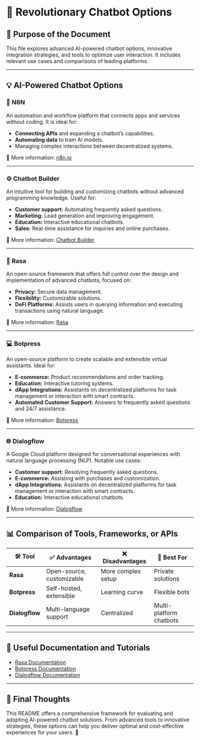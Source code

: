 # 💬 Revolutionary Chatbot Options

## 🎯 Purpose of the Document

This file explores advanced AI-powered chatbot options, innovative integration strategies, and tools to optimize user interaction. It includes relevant use cases and comparisons of leading platforms.

---

## 💡 AI-Powered Chatbot Options

### 🔗 **N8N**

An automation and workflow platform that connects apps and services without coding. It is ideal for:

- **Connecting APIs** and expanding a chatbot’s capabilities.
- **Automating data** to train AI models.
- Managing complex interactions between decentralized systems.

📌 More information: [n8n.io](https://n8n.io/)

---

### ⚙️ **Chatbot Builder**

An intuitive tool for building and customizing chatbots without advanced programming knowledge. Useful for:

- **Customer support:** Automating frequently asked questions.
- **Marketing:** Lead generation and improving engagement.
- **Education:** Interactive educational chatbots.
- **Sales:** Real-time assistance for inquiries and online purchases.

📌 More information: [Chatbot Builder](https://www.chatbotbuilder.ai/)

---

### 🧠 **Rasa**

An open-source framework that offers full control over the design and implementation of advanced chatbots, focused on:

- **Privacy:** Secure data management.
- **Flexibility:** Customizable solutions.
- **DeFi Platforms:** Assists users in querying information and executing transactions using natural language.

📌 More information: [Rasa](https://rasa.com/)

---

### 💻 **Botpress**

An open-source platform to create scalable and extensible virtual assistants. Ideal for:

- **E-commerce:** Product recommendations and order tracking.
- **Education:** Interactive tutoring systems.
- **dApp Integrations:** Assistants on decentralized platforms for task management or interaction with smart contracts.
- **Automated Customer Support:** Answers to frequently asked questions and 24/7 assistance.

📌 More information: [Botpress](https://botpress.com/)

---

### 🌐 **Dialogflow**

A Google Cloud platform designed for conversational experiences with natural language processing (NLP). Notable use cases:

- **Customer support:** Resolving frequently asked questions.
- **E-commerce:** Assisting with purchases and customization.
- **dApp Integrations:** Assistants on decentralized platforms for task management or interaction with smart contracts.
- **Education:** Interactive educational chatbots.

📌 More information: [Dialogflow](https://cloud.google.com/dialogflow)

---

## 📊 Comparison of Tools, Frameworks, or APIs

| 🛠 Tool         | ✅ Advantages                  | ❌ Disadvantages            | 🎯 Best For               |
| --------------  | ----------------------------- | -------------------------- | ------------------------- |
| **Rasa**        | Open-source, customizable     | More complex setup         | Private solutions         |
| **Botpress**    | Self-hosted, extensible       | Learning curve             | Flexible bots             |
| **Dialogflow**  | Multi-language support        | Centralized                | Multi-platform chatbots   |

---

## 📘 Useful Documentation and Tutorials

- [Rasa Documentation](https://rasa.com/docs/)
- [Botpress Documentation](https://botpress.com/docs/)
- [Dialogflow Documentation](https://cloud.google.com/dialogflow/docs)

---

## 🌟 Final Thoughts

This README offers a comprehensive framework for evaluating and adopting AI-powered chatbot solutions. From advanced tools to innovative strategies, these options can help you deliver optimal and cost-effective experiences for your users. 🚀
